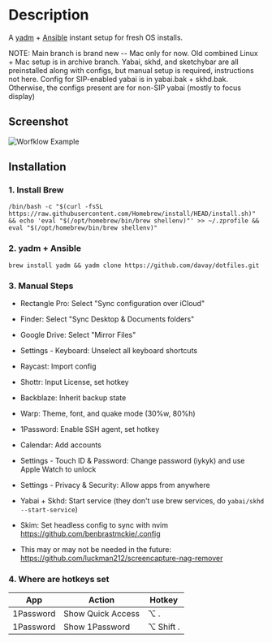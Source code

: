 # Description

A [yadm](https://yadm.io/) + [Ansible](https://docs.ansible.com/ansible/latest/user_guide/index.html#getting-started) instant setup for fresh OS installs. 

NOTE: Main branch is brand new -- Mac only for now. Old combined Linux + Mac setup is in archive branch. Yabai, skhd, and sketchybar are all preinstalled along with configs, but manual setup is required, instructions not here. Config for SIP-enabled yabai is in yabai.bak + skhd.bak. Otherwise, the configs present are for non-SIP yabai (mostly to focus display)

## Screenshot 

![Worfklow Example](/.config/yadm/dotfiles.png)

## Installation

### 1. Install Brew

```
/bin/bash -c "$(curl -fsSL https://raw.githubusercontent.com/Homebrew/install/HEAD/install.sh)" && echo 'eval "$(/opt/homebrew/bin/brew shellenv)"' >> ~/.zprofile && eval "$(/opt/homebrew/bin/brew shellenv)"
```

### 2. yadm + Ansible

```
brew install yadm && yadm clone https://github.com/davay/dotfiles.git
```

### 3. Manual Steps

- Rectangle Pro: Select "Sync configuration over iCloud"

- Finder: Select "Sync Desktop & Documents folders"

- Google Drive: Select "Mirror Files"

- Settings - Keyboard: Unselect all keyboard shortcuts

- Raycast: Import config

- Shottr: Input License, set hotkey

- Backblaze: Inherit backup state

- Warp: Theme, font, and quake mode (30%w, 80%h)

- 1Password: Enable SSH agent, set hotkey

- Calendar: Add accounts

- Settings - Touch ID & Password: Change password (iykyk) and use Apple Watch to unlock

- Settings - Privacy & Security: Allow apps from anywhere

- Yabai + Skhd: Start service (they don't use brew services, do `yabai/skhd --start-service`)

- Skim: Set headless config to sync with nvim https://github.com/benbrastmckie/.config

- This may or may not be needed in the future: https://github.com/luckman212/screencapture-nag-remover

### 4. Where are hotkeys set 

| App | Action | Hotkey |
| --------------- | --------------- | --------------- |
| 1Password | Show Quick Access | ⌥ . |
| 1Password | Show 1Password | ⌥  Shift . |

